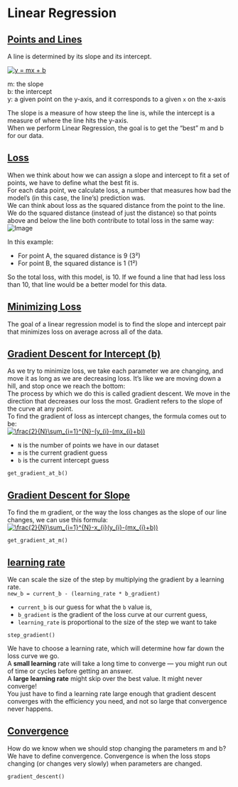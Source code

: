 # Linear Regression

## [Points and Lines](https://www.codecademy.com/paths/finance-python/tracks/regression-for-finance/modules/linear-regression-python-finance/lessons/linear-regression/exercises/points-and-lines)
A line is determined by its slope and its intercept.

<a href="https://www.codecogs.com/eqnedit.php?latex=y&space;=&space;mx&space;&plus;&space;b" target="_blank"><img src="https://latex.codecogs.com/gif.latex?y&space;=&space;mx&space;&plus;&space;b" title="y = mx + b" /></a>

m: the slope<br />
b: the intercept<br />
y: a given point on the y-axis, and it corresponds to a given `x` on the x-axis

The slope is a measure of how steep the line is, while the intercept is a measure of where the line hits the y-axis.<br />
When we perform Linear Regression, the goal is to get the “best” m and b for our data.
## [Loss](https://www.codecademy.com/paths/finance-python/tracks/regression-for-finance/modules/linear-regression-python-finance/lessons/linear-regression/exercises/loss)
When we think about how we can assign a slope and intercept to fit a set of points, we have to define what the best fit is.<br />
For each data point, we calculate loss, a number that measures how bad the model’s (in this case, the line’s) prediction was.<br />
We can think about loss as the squared distance from the point to the line. We do the squared distance (instead of just the distance) so that points above and below the line both contribute to total loss in the same way:
![Image](https://content.codecademy.com/programs/machine-learning/linear-regression/points.svg)

In this example:

* For point A, the squared distance is 9 (3²)
* For point B, the squared distance is 1 (1²)

So the total loss, with this model, is 10. If we found a line that had less loss than 10, that line would be a better model for this data.
## [Minimizing Loss](https://www.codecademy.com/paths/finance-python/tracks/regression-for-finance/modules/linear-regression-python-finance/lessons/linear-regression/exercises/minimizing-loss)
The goal of a linear regression model is to find the slope and intercept pair that minimizes loss on average across all of the data.
## [Gradient Descent for Intercept (b)](https://www.codecademy.com/paths/finance-python/tracks/regression-for-finance/modules/linear-regression-python-finance/lessons/linear-regression/exercises/gradient-descent-b)
As we try to minimize loss, we take each parameter we are changing, and move it as long as we are decreasing loss. It’s like we are moving down a hill, and stop once we reach the bottom:<br />
The process by which we do this is called gradient descent. We move in the direction that decreases our loss the most. Gradient refers to the slope of the curve at any point.<br />
To find the gradient of loss as intercept changes, the formula comes out to be:<br />
<a href="https://www.codecogs.com/eqnedit.php?latex=\frac{2}{N}\sum_{i=1}^{N}-(y_{i}-(mx_{i}&plus;b))" target="_blank"><img src="https://latex.codecogs.com/gif.latex?\frac{2}{N}\sum_{i=1}^{N}-(y_{i}-(mx_{i}&plus;b))" title="\frac{2}{N}\sum_{i=1}^{N}-(y_{i}-(mx_{i}+b))" /></a>
* `N` is the number of points we have in our dataset
* `m` is the current gradient guess
* `b` is the current intercept guess

`get_gradient_at_b()`

## [Gradient Descent for Slope](https://www.codecademy.com/paths/finance-python/tracks/regression-for-finance/modules/linear-regression-python-finance/lessons/linear-regression/exercises/gradient-descent-m)
To find the m gradient, or the way the loss changes as the slope of our line changes, we can use this formula:<br />
<a href="https://www.codecogs.com/eqnedit.php?latex=\frac{2}{N}\sum_{i=1}^{N}-x_{i}(y_{i}-(mx_{i}&plus;b))" target="_blank"><img src="https://latex.codecogs.com/gif.latex?\frac{2}{N}\sum_{i=1}^{N}-x_{i}(y_{i}-(mx_{i}&plus;b))" title="\frac{2}{N}\sum_{i=1}^{N}-x_{i}(y_{i}-(mx_{i}+b))" /></a>

`get_gradient_at_m()`

## [learning rate](https://www.codecademy.com/paths/finance-python/tracks/regression-for-finance/modules/linear-regression-python-finance/lessons/linear-regression/exercises/put-together)
We can scale the size of the step by multiplying the gradient by a learning rate.<br />
`new_b = current_b - (learning_rate * b_gradient)`
* `current_b` is our guess for what the `b` value is, 
* `b_gradient` is the gradient of the loss curve at our current guess, 
* `learning_rate` is proportional to the size of the step we want to take

`step_gradient()`

We have to choose a learning rate, which will determine how far down the loss curve we go.<br />
A **small learning** rate will take a long time to converge — you might run out of time or cycles before getting an answer. <br />
A **large learning rate** might skip over the best value. It might never converge!<br />
You just have to find a learning rate large enough that gradient descent converges with the efficiency you need, and not so large that convergence never happens.
## [Convergence](https://www.codecademy.com/paths/finance-python/tracks/regression-for-finance/modules/linear-regression-python-finance/lessons/linear-regression/exercises/convergence)
How do we know when we should stop changing the parameters m and b?<br />
We have to define convergence. Convergence is when the loss stops changing (or changes very slowly) when parameters are changed.

`gradient_descent()`
